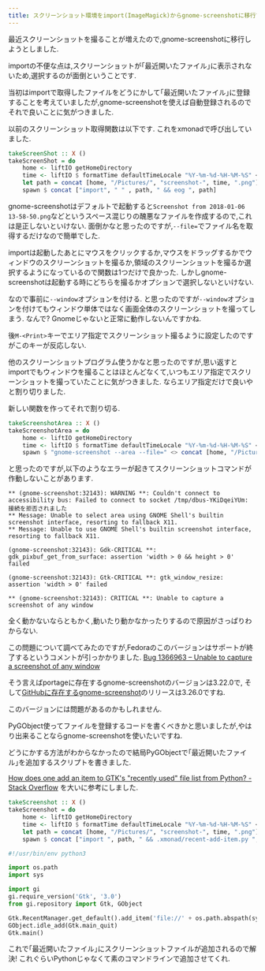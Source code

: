 ```yaml
---
title: スクリーンショット環境をimport(ImageMagick)からgnome-screenshotに移行できなかったので,PyGObjectで｢最近開いたファイル｣を追加するスクリプトを書きました
---
```


最近スクリーンショットを撮ることが増えたので,gnome-screenshotに移行しようとしました.

importの不便な点は,スクリーンショットが｢最近開いたファイル｣に表示されないため,選択するのが面倒ということです.

当初はimportで取得したファイルをどうにかして｢最近開いたファイル｣に登録することを考えていましたが,gnome-screenshotを使えば自動登録されるのでそれで良いことに気がつきました.

以前のスクリーンショット取得関数は以下です.
これをxmonadで呼び出していました.

~~~hs
takeScreenShot :: X ()
takeScreenShot = do
    home <- liftIO getHomeDirectory
    time <- liftIO $ formatTime defaultTimeLocale "%Y-%m-%d-%H-%M-%S" <$> getZonedTime
    let path = concat [home, "/Pictures/", "screenshot-", time, ".png"]
    spawn $ concat ["import", " " , path, " && eog ", path]
~~~

gnome-screenshotはデフォルトで起動すると`Screenshot from 2018-01-06 13-58-50.png`などというスペース混じりの醜悪なファイルを作成するので,これは是正しないといけない.
面倒かなと思ったのですが,`--file=`でファイル名を取得するだけなので簡単でした.

importは起動したあとにマウスをクリックするか,マウスをドラッグするかでウィンドウのスクリーンショットを撮るか,領域のスクリーンショットを撮るか選択するようになっているので関数は1つだけで良かった.
しかしgnome-screenshotは起動する時にどちらを撮るかオプションで選択しないといけない.

なので事前に`--window`オプションを付ける.
と思ったのですが`--window`オプションを付けてもウィンドウ単体ではなく画面全体のスクリーンショットを撮ってしまう.
なんで?
Gnomeじゃないと正常に動作しないんですかね.

後`M-<Print>`キーでエリア指定でスクリーンショット撮るように設定したのですがこのキーが反応しない.

他のスクリーンショットプログラム使うかなと思ったのですが,思い返すとimportでもウィンドウを撮ることはほとんどなくて,いつもエリア指定でスクリーンショットを撮っていたことに気がつきました.
ならエリア指定だけで良いやと割り切りました.

新しい関数を作ってそれで割り切る.

~~~hs
takeScreenshotArea :: X ()
takeScreenshotArea = do
    home <- liftIO getHomeDirectory
    time <- liftIO $ formatTime defaultTimeLocale "%Y-%m-%d-%H-%M-%S" <$> getZonedTime
    spawn $ "gnome-screenshot --area --file=" <> concat [home, "/Pictures/", "screenshot-", time, ".png"]
~~~

と思ったのですが,以下のようなエラーが起きてスクリーンショットコマンドが作動しないことがあります.

~~~text
** (gnome-screenshot:32143): WARNING **: Couldn't connect to accessibility bus: Failed to connect to socket /tmp/dbus-YKiDqeiYUm: 接続を拒否されました
** Message: Unable to select area using GNOME Shell's builtin screenshot interface, resorting to fallback X11.
** Message: Unable to use GNOME Shell's builtin screenshot interface, resorting to fallback X11.

(gnome-screenshot:32143): Gdk-CRITICAL **: gdk_pixbuf_get_from_surface: assertion 'width > 0 && height > 0' failed

(gnome-screenshot:32143): Gtk-CRITICAL **: gtk_window_resize: assertion 'width > 0' failed

** (gnome-screenshot:32143): CRITICAL **: Unable to capture a screenshot of any window
~~~

全く動かないならともかく,動いたり動かなかったりするので原因がさっぱりわからない.

この問題について調べてみたのですが,Fedoraのこのバージョンはサポートが終了するというコメントが引っかかりました.
[Bug 1366963 – Unable to capture a screenshot of any window](https://bugzilla.redhat.com/show_bug.cgi?id=1366963)

そう言えばportageに存在するgnome-screenshotのバージョンは3.22.0で,
そして[GitHubに存在するgnome-screenshot](https://github.com/GNOME/gnome-screenshot)のリリースは3.26.0ですね.

このバージョンには問題があるのかもしれません.

PyGObject使ってファイルを登録するコードを書くべきかと思いましたが,やはり出来ることならgnome-screenshotを使いたいですね.

どうにかする方法がわからなかったので結局PyGObjectで｢最近開いたファイル｣を追加するスクリプトを書きました.

[How does one add an item to GTK's "recently used" file list from Python? - Stack Overflow](https://stackoverflow.com/questions/39836725/how-does-one-add-an-item-to-gtks-recently-used-file-list-from-python)
を大いに参考にしました.

~~~hs
takeScreenshot :: X ()
takeScreenshot = do
    home <- liftIO getHomeDirectory
    time <- liftIO $ formatTime defaultTimeLocale "%Y-%m-%d-%H-%M-%S" <$> getZonedTime
    let path = concat [home, "/Pictures/", "screenshot-", time, ".png"]
    spawn $ concat ["import ", path, " && .xmonad/recent-add-item.py ", path]
~~~

~~~py
#!/usr/bin/env python3

import os.path
import sys

import gi
gi.require_version('Gtk', '3.0')
from gi.repository import Gtk, GObject

Gtk.RecentManager.get_default().add_item('file://' + os.path.abspath(sys.argv[1]))
GObject.idle_add(Gtk.main_quit)
Gtk.main()
~~~

これで｢最近開いたファイル｣にスクリーンショットファイルが追加されるので解決!
これぐらいPythonじゃなくて素のコマンドラインで追加させてくれ.
